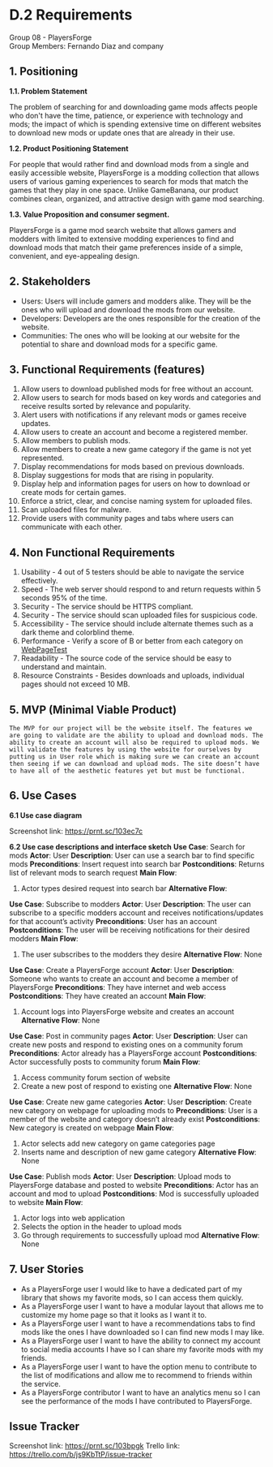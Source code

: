 # D.2 Requirements

Group 08 - PlayersForge\
Group Members: Fernando Diaz and company

## 1. Positioning 
**1.1. Problem Statement**

The problem of searching for and downloading game mods affects people who
don't have the time, patience, or experience with technology and mods;
the impact of which is spending extensive time on different websites to download
new mods or update ones that are already in their use.

**1.2. Product Positioning Statement** 

For people that would rather find and download mods from a single and easily accessible website,
PlayersForge is a modding collection that allows users of various gaming experiences to 
search for mods that match the games that they play in one space. Unlike GameBanana, our product
combines clean, organized, and attractive design with game mod searching.

**1.3. Value Proposition and consumer segment.**


PlayersForge is a game mod search website that allows gamers and modders with limited 
to extensive modding experiences to find and download mods that match their game 
preferences inside of a simple, convenient, and eye-appealing design.


## 2. Stakeholders

- Users: Users will include gamers and modders alike. They will be the ones who will upload and download the mods from our website.
- Developers: Developers are the ones responsible for the creation of the website.
- Communities: The ones who will be looking at our website for the potential to share and download mods for a 	specific game. 

## 3. Functional Requirements (features)
1. Allow users to download published mods for free without an account.
2. Allow users to search for mods based on key words and categories and receive results sorted by relevance and popularity.
3. Alert users with notifications if any relevant mods or games receive updates.
4. Allow users to create an account and become a registered member.
5. Allow members to publish mods.
6. Allow members to create a new game category if the game is not yet represented.
7. Display recommendations for mods based on previous downloads.
8. Display suggestions for mods that are rising in popularity.
9. Display help and information pages for users on how to download or create mods for certain games.
10. Enforce a strict, clear, and concise naming system for uploaded files.
11. Scan uploaded files for malware.
12. Provide users with community pages and tabs where users can communicate with each other.

## 4. Non Functional Requirements
1. Usability - 4 out of 5 testers should be able to navigate the service effectively.
2. Speed - The web server should respond to and return requests within 5 seconds 95% of the time.
3. Security - The service should be HTTPS compliant.
4. Security - The service should scan uploaded files for suspicious code.
5. Accessibility - The service should include alternate themes such as a dark theme and colorblind theme.
6. Performance - Verify a score of B or better from each category on [WebPageTest](https://www.webpagetest.org)
7. Readability - The source code of the service should be easy to understand and maintain.
8. Resource Constraints - Besides downloads and uploads, individual pages should not exceed 10 MB.
	
## 5. MVP (Minimal Viable Product)

	The MVP for our project will be the website itself. The features we are going to validate are the ability to upload and download mods. The ability to create an account will also be required to upload mods. We will validate the features by using the website for ourselves by putting us in User role which is making sure we can create an account then seeing if we can download and upload mods. The site doesn’t have to have all of the aesthetic features yet but must be functional.


## 6. Use Cases
**6.1 Use case diagram**

Screenshot link: https://prnt.sc/103ec7c

**6.2 Use case descriptions and interface sketch**
**Use Case**: Search for mods
**Actor**: User
**Description**: User can use a search bar to find specific mods 
**Preconditions**: Insert request into search bar
**Postconditions**: Returns list of relevant mods to search request
**Main Flow**:
1.	Actor types desired request into search bar
**Alternative Flow**:

**Use Case**: Subscribe to modders
**Actor**: User
**Description**: The user can subscribe to a specific modders account and receives notifications/updates for that account’s activity
**Preconditions**: User has an account
**Postconditions**: The user will be receiving notifications for their desired modders
**Main Flow**:
1.	The user subscribes to the modders they desire
**Alternative Flow**:
None

**Use Case**: Create a PlayersForge account
**Actor**: User
**Description**: Someone who wants to create an account and become a member of PlayersForge
**Preconditions**: They have internet and web access
**Postconditions**: They have created an account
**Main Flow**:
1.	Account logs into PlayersForge website and creates an account
**Alternative Flow**:
None

**Use Case**: Post in community pages
**Actor**: User
**Description**: User can create new posts and respond to existing ones on a community forum
**Preconditions**: Actor already has a PlayersForge account 
**Postconditions**: Actor successfully posts to community forum
**Main Flow**:
1.	Access community forum section of website
2.	Create a new post of respond to existing one
**Alternative Flow**:
None


**Use Case**: Create new game categories
**Actor**: User
**Description**: Create new category on webpage for uploading mods to
**Preconditions**: User is a member of the website and category doesn’t already exist
**Postconditions**: New category is created on webpage 
**Main Flow**:
1.	Actor selects add new category on game categories page
2.	Inserts name and description of new game category
**Alternative Flow**:
None

**Use Case**: Publish mods
**Actor**: User
**Description**: Upload mods to PlayersForge database and posted to website 
**Preconditions**: Actor has an account and mod to upload
**Postconditions**: Mod is successfully uploaded to website
**Main Flow**:
1.	Actor logs into web application
2.	Selects the option in the header to upload mods
3.	Go through requirements to successfully upload mod
**Alternative Flow**:
None

## 7. User Stories
- As a PlayersForge user I would like to have a dedicated part of my library that shows my favorite mods, so I can access them quickly.
- As a PlayersForge user I want to have a modular layout that allows me to customize my home page so that it looks as I want it to.
- As a PlayersForge user I want to have a recommendations tabs to find mods like the ones I have downloaded so I can find new mods I may like.
- As a PlayersForge user I want to have the ability to connect my account to social media accounts I have so I can share my favorite mods with my friends.
- As a PlayersForge user I want to have the option menu to contribute to the list of modifications and allow me to recommend to friends within the service.
- As a PlayersForge contributor I want to have an analytics menu so I can see the performance of the mods I have contributed to PlayersForge. 


## Issue Tracker 
Screenshot link: https://prnt.sc/103bpgk
Trello link: https://trello.com/b/js9KbTtP/issue-tracker
